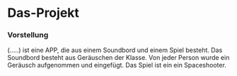 # Das-Projekt

### Vorstellung
(.....) ist eine APP, die aus einem Soundbord und einem Spiel besteht. Das Soundbord besteht aus Geräuschen der Klasse. Von jeder Person wurde ein Geräusch aufgenommen und eingefügt. Das Spiel ist ein ein Spaceshooter. 
